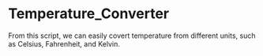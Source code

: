 # Temperature_Converter
From this script, we can easily covert temperature from different units, such as Celsius, Fahrenheit, and Kelvin.
